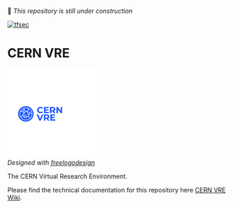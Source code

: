 :construction: *This repository is still under construction*

[![tfsec](https://github.com/EOSC-Future/eosc-future-cern/actions/workflows/tfsec.yml/badge.svg)](https://github.com/EOSC-Future/eosc-future-cern/actions/workflows/tfsec.yml)

# CERN VRE

![](cern-vre-logo.png)  
*Designed with [freelogodesign](https://www.freelogodesign.org/)*

The CERN Virtual Research Environment.

Please find the technical documentation for this repository here [CERN VRE Wiki](https://github.com/cern-vre/cern-vre/wiki).
